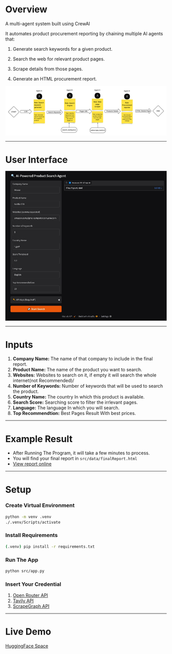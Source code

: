 # Overview

A multi-agent system built using CrewAI

It automates product procurement reporting by chaining multiple AI agents that:

1. Generate search keywords for a given product.

2. Search the web for relevant product pages.

3. Scrape details from those pages.

4. Generate an HTML procurement report.


![Diagram](Agents-Diagram.png)

-------
# User Interface

![userInterface](UI-page.png)

-------
# Inputs
1. **Company Name:** The name of that company to include in the final report.
2. **Product Name:** The name of the product you want to search.
3. **Websites:** Websites to search on it, if empty it will search the whole internet(not Recommended)/
4. **Number of Keywords:** Number of keywords that will be used to search the product.
5. **Country Name:** The country In which this product is available.
6. **Search Score:** Searching score to filter the irrlevant pages.
7. **Language:** The language In which you will search.
8. **Top Recommendtion:** Best Pages Result With best prices.

--------
# Example Result
- After Running The Program, it will take a few minutes to process.
- You will find your final report in `src/data/finalReport.html`
- [View report online](https://aqua-aarika-39.tiiny.site/)

--------
# Setup
### Create Virtual Environment
```bash
python -m venv .venv
./.venv/Scripts/activate
```
### Install Requirements
```bash
(.venv) pip install -r requirements.txt
```
### Run The App
```bash
python src/app.py
```
### Insert Your Credential
1. [Open Router API](https://openrouter.ai/)
2. [Tavily API](https://www.tavily.com/)
3. [ScrapeGraph API](https://scrapegraphai.com/)

-------
# Live Demo
[HuggingFace Space](https://huggingface.co/spaces/Moaazsoliman/AI_Powered_Products_Search_)
